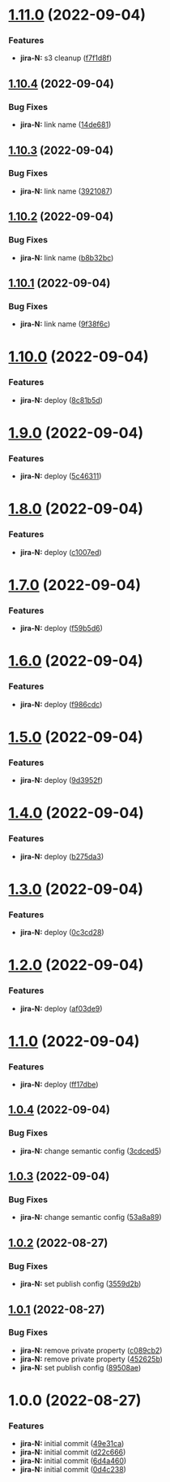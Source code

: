# [1.11.0](https://github.com/rbelmega/crypto-trade-2/compare/v1.10.4...v1.11.0) (2022-09-04)


### Features

* **jira-N:** s3 cleanup ([f7f1d8f](https://github.com/rbelmega/crypto-trade-2/commit/f7f1d8f7684c8ee0a351650fd83e5ed7c1030ca7))

## [1.10.4](https://github.com/rbelmega/crypto-trade-2/compare/v1.10.3...v1.10.4) (2022-09-04)


### Bug Fixes

* **jira-N:** link name ([14de681](https://github.com/rbelmega/crypto-trade-2/commit/14de68189b1ff77ca072bfa9ccfb96f2b1f5c4ef))

## [1.10.3](https://github.com/rbelmega/crypto-trade-2/compare/v1.10.2...v1.10.3) (2022-09-04)


### Bug Fixes

* **jira-N:** link name ([3921087](https://github.com/rbelmega/crypto-trade-2/commit/39210876801cadd4692f5ba54bcfe3c11c507bc8))

## [1.10.2](https://github.com/rbelmega/crypto-trade-2/compare/v1.10.1...v1.10.2) (2022-09-04)


### Bug Fixes

* **jira-N:** link name ([b8b32bc](https://github.com/rbelmega/crypto-trade-2/commit/b8b32bccb37d66b7bd0880069e2f8f2132c92dc0))

## [1.10.1](https://github.com/rbelmega/crypto-trade-2/compare/v1.10.0...v1.10.1) (2022-09-04)


### Bug Fixes

* **jira-N:** link name ([9f38f6c](https://github.com/rbelmega/crypto-trade-2/commit/9f38f6cc4589b630fe231d78cb67f883cd8299ba))

# [1.10.0](https://github.com/rbelmega/crypto-trade-2/compare/v1.9.0...v1.10.0) (2022-09-04)


### Features

* **jira-N:** deploy ([8c81b5d](https://github.com/rbelmega/crypto-trade-2/commit/8c81b5dc8c10549099f044c02656478bd1989334))

# [1.9.0](https://github.com/rbelmega/crypto-trade-2/compare/v1.8.0...v1.9.0) (2022-09-04)


### Features

* **jira-N:** deploy ([5c46311](https://github.com/rbelmega/crypto-trade-2/commit/5c46311a1b217090de038da8747172b329cce365))

# [1.8.0](https://github.com/rbelmega/crypto-trade-2/compare/v1.7.0...v1.8.0) (2022-09-04)


### Features

* **jira-N:** deploy ([c1007ed](https://github.com/rbelmega/crypto-trade-2/commit/c1007eddd718d23d67674eb1eec3ae91793a4a01))

# [1.7.0](https://github.com/rbelmega/crypto-trade-2/compare/v1.6.0...v1.7.0) (2022-09-04)


### Features

* **jira-N:** deploy ([f59b5d6](https://github.com/rbelmega/crypto-trade-2/commit/f59b5d6b3bd681beb8a1e53d95a2f6b08d01d9dc))

# [1.6.0](https://github.com/rbelmega/crypto-trade-2/compare/v1.5.0...v1.6.0) (2022-09-04)


### Features

* **jira-N:** deploy ([f986cdc](https://github.com/rbelmega/crypto-trade-2/commit/f986cdc32426dc884b4164094377116bba700bd7))

# [1.5.0](https://github.com/rbelmega/crypto-trade-2/compare/v1.4.0...v1.5.0) (2022-09-04)


### Features

* **jira-N:** deploy ([9d3952f](https://github.com/rbelmega/crypto-trade-2/commit/9d3952f0d355b3a8e9285c995d9706afda12cf74))

# [1.4.0](https://github.com/rbelmega/crypto-trade-2/compare/v1.3.0...v1.4.0) (2022-09-04)


### Features

* **jira-N:** deploy ([b275da3](https://github.com/rbelmega/crypto-trade-2/commit/b275da3425aa6617110650e71b708f53c83627c5))

# [1.3.0](https://github.com/rbelmega/crypto-trade-2/compare/v1.2.0...v1.3.0) (2022-09-04)


### Features

* **jira-N:** deploy ([0c3cd28](https://github.com/rbelmega/crypto-trade-2/commit/0c3cd28101cff6e2e883a87aaddc6444004dd04b))

# [1.2.0](https://github.com/rbelmega/crypto-trade-2/compare/v1.1.0...v1.2.0) (2022-09-04)


### Features

* **jira-N:** deploy ([af03de9](https://github.com/rbelmega/crypto-trade-2/commit/af03de9b624955f78273f9c6541e24e4578fedaf))

# [1.1.0](https://github.com/rbelmega/crypto-trade-2/compare/v1.0.4...v1.1.0) (2022-09-04)


### Features

* **jira-N:** deploy ([ff17dbe](https://github.com/rbelmega/crypto-trade-2/commit/ff17dbedb98bba4f3bcfd411038af1e31be7b4f9))

## [1.0.4](https://github.com/rbelmega/crypto-trade-2/compare/v1.0.3...v1.0.4) (2022-09-04)


### Bug Fixes

* **jira-N:** change semantic config ([3cdced5](https://github.com/rbelmega/crypto-trade-2/commit/3cdced533f07a4175e4b5bf82c321b74727e7880))

## [1.0.3](https://github.com/rbelmega/crypto-trade-2/compare/v1.0.2...v1.0.3) (2022-09-04)


### Bug Fixes

* **jira-N:** change semantic config ([53a8a89](https://github.com/rbelmega/crypto-trade-2/commit/53a8a89b5123f88353819f95ced3b2616691e0d8))

## [1.0.2](https://github.com/rbelmega/crypto-trade-2/compare/v1.0.1...v1.0.2) (2022-08-27)


### Bug Fixes

* **jira-N:** set publish config ([3559d2b](https://github.com/rbelmega/crypto-trade-2/commit/3559d2badd620c3d4fcbc49f4dbafb7334208a55))

## [1.0.1](https://github.com/rbelmega/crypto-trade-2/compare/v1.0.0...v1.0.1) (2022-08-27)


### Bug Fixes

* **jira-N:** remove private property ([c089cb2](https://github.com/rbelmega/crypto-trade-2/commit/c089cb20cb708012400fbc32d7cfab974c476ab5))
* **jira-N:** remove private property ([452625b](https://github.com/rbelmega/crypto-trade-2/commit/452625bc0b52222e12f7db5420f12ecf98891e8f))
* **jira-N:** set publish config ([89508ae](https://github.com/rbelmega/crypto-trade-2/commit/89508ae9d105ca5beb5b15b9cf586cb16e07cb51))

# 1.0.0 (2022-08-27)


### Features

* **jira-N:** initial commit ([49e31ca](https://github.com/rbelmega/crypto-trade-2/commit/49e31ca987234d2d3d12f80d8b1521fe4424f7eb))
* **jira-N:** initial commit ([d22c666](https://github.com/rbelmega/crypto-trade-2/commit/d22c666de75cfac194dc00174898910124410604))
* **jira-N:** initial commit ([6d4a460](https://github.com/rbelmega/crypto-trade-2/commit/6d4a4606ae51855899f351b213d7501c1984f45b))
* **jira-N:** initial commit ([0d4c238](https://github.com/rbelmega/crypto-trade-2/commit/0d4c238a6d12c53bd3e550a9d9ebba5f5c8ac1d1))
